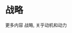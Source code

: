 # 战略

<ResourceGroupTitle>更多内容</ResourceGroupTitle>
<BadgeLink colorScheme='blue' badgeText='Blog' href='https://theflywheel.github.io/npdp/2022/09/12/what-is-strategy.html'>战略, 关乎动机和动力</BadgeLink>